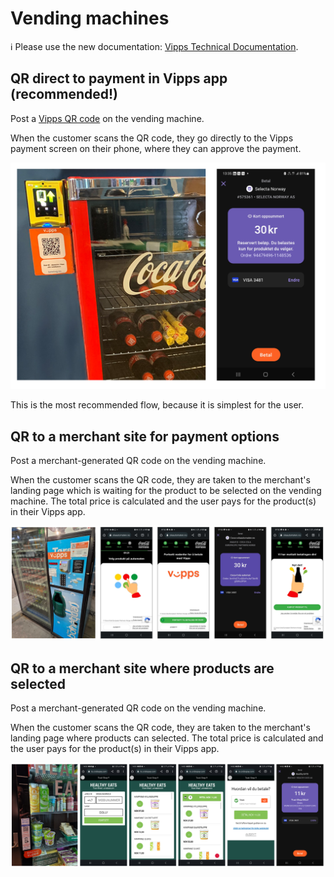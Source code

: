 <!-- START_METADATA
---
title: Vending machines
pagination_next: null
pagination_prev: null
---
END_METADATA -->

# Vending machines

<!-- START_COMMENT -->

ℹ️ Please use the new documentation:
[Vipps Technical Documentation](https://vippsas.github.io/vipps-developer-docs/).

<!-- END_COMMENT -->


## QR direct to payment in Vipps app (recommended!)


Post a [Vipps QR code](https://vippsas.github.io/vipps-developer-docs/docs/APIs/qr-api/vipps-qr-api#merchant-redirect-qr-codes) on the vending machine.

When the customer scans the QR code, they go directly to the Vipps payment screen on their phone, where they can approve the payment.

![qr_direct_to_payment](images/1_qr_direct_to_payment.png)

This is the most recommended flow, because it is simplest for the user.

## QR to a merchant site for payment options

Post a merchant-generated QR code on the vending machine.

When the customer scans the QR code,
they are taken to the merchant's landing page which is waiting for the product to be selected on the vending machine.
The total price is calculated and the user pays for the product(s) in their Vipps app.

![2_qr_to_landing_page_waiting_for_selection](images/2_qr_to_landing_page_waiting_for_selection.png)



## QR to a merchant site where products are selected

Post a merchant-generated QR code on the vending machine.

When the customer scans the QR code,
they are taken to the merchant's landing page where products can selected.
The total price is calculated and the user pays for the product(s) in their Vipps app.

![3_qr_to_landing_page_providing_selection](images/3_qr_to_landing_page_providing_selection.png)
